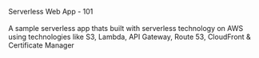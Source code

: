 Serverless Web App - 101<br />
<br/>
A sample serverless app thats built with serverless technology on AWS using technologies like S3, Lambda, API Gateway, Route 53, CloudFront & Certificate Manager
